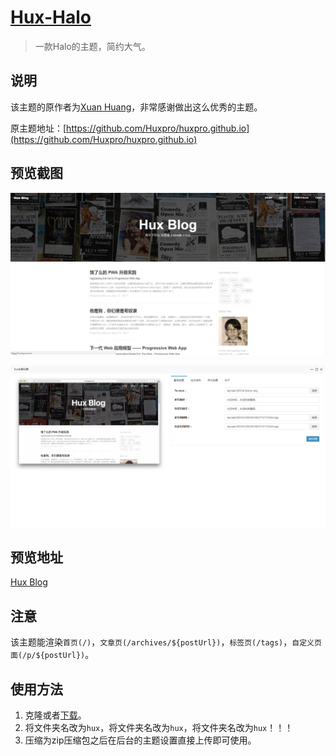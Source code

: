 <h1><a href="#" target="_blank">Hux-Halo</a></h1>

> 一款Halo的主题，简约大气。

## 说明

该主题的原作者为[Xuan Huang](https://github.com/huxpro)，非常感谢做出这么优秀的主题。

原主题地址：[https://github.com/Huxpro/huxpro.github.io](https://github.com/Huxpro/huxpro.github.io)

## 预览截图

![](screenshots/index.png)

![](screenshots/option1.png)

## 预览地址

[Hux Blog](https://huangxuan.me/)

## 注意

该主题能渲染`首页(/)`，`文章页(/archives/${postUrl})`，`标签页(/tags)`，`自定义页面(/p/${postUrl})`。

## 使用方法

1. 克隆或者[下载](https://github.com/ruibaby/hux-halo/releases)。
2. 将文件夹名改为`hux`，将文件夹名改为`hux`，将文件夹名改为`hux`！！！
3. 压缩为zip压缩包之后在后台的主题设置直接上传即可使用。

